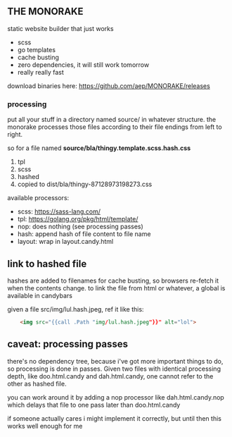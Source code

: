 THE MONORAKE
------------

static website builder that just works

 - scss
 - go templates
 - cache busting
 - zero dependencies, it will still work tomorrow
 - really really fast


download binaries here: https://github.com/aep/MONORAKE/releases


### processing

put all your stuff in a directory named source/ in whatever structure.
the monorake processes those files according to their file endings from left to right.

so for a file named **source/bla/thingy.template.scss.hash.css**

 1. tpl
 2. scss
 3. hashed
 4. copied to dist/bla/thingy-87128973198273.css

available processors:

 - scss:   https://sass-lang.com/
 - tpl:    https://golang.org/pkg/html/template/
 - nop:    does nothing (see processing passes)
 - hash:   append hash of file content to file name
 - layout: wrap in layout.candy.html

## link to hashed file

hashes are added to filenames for cache busting, so browsers re-fetch it when the contents change.
to link the file from html or whatever, a global is available in candybars

given a file src/img/lul.hash.jpeg, ref it like this:

```html
    <img src="{{call .Path "img/lul.hash.jpeg"}}" alt="lol">
```

## caveat: processing passes

there's no dependency tree, because i've got more important things to do, so processing is done in passes.
Given two files with identical processing depth, like doo.html.candy and dah.html.candy,
one cannot refer to the other as hashed file.

you can work around it by adding a nop processor like dah.html.candy.nop which delays
that file to one pass later than doo.html.candy

if someone actually cares i might implement it correctly, but until then this works well enough for me
